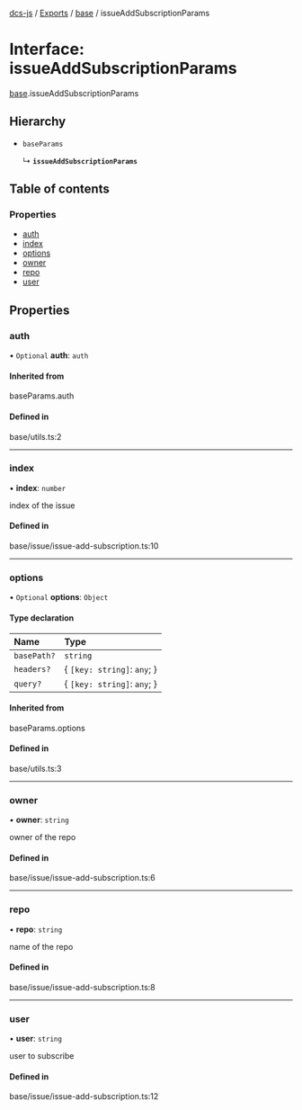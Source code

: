 [dcs-js](../README.md) / [Exports](../modules.md) / [base](../modules/base.md) / issueAddSubscriptionParams

# Interface: issueAddSubscriptionParams

[base](../modules/base.md).issueAddSubscriptionParams

## Hierarchy

- `baseParams`

  ↳ **`issueAddSubscriptionParams`**

## Table of contents

### Properties

- [auth](base.issueAddSubscriptionParams.md#auth)
- [index](base.issueAddSubscriptionParams.md#index)
- [options](base.issueAddSubscriptionParams.md#options)
- [owner](base.issueAddSubscriptionParams.md#owner)
- [repo](base.issueAddSubscriptionParams.md#repo)
- [user](base.issueAddSubscriptionParams.md#user)

## Properties

### <a id="auth" name="auth"></a> auth

• `Optional` **auth**: `auth`

#### Inherited from

baseParams.auth

#### Defined in

base/utils.ts:2

___

### <a id="index" name="index"></a> index

• **index**: `number`

index of the issue

#### Defined in

base/issue/issue-add-subscription.ts:10

___

### <a id="options" name="options"></a> options

• `Optional` **options**: `Object`

#### Type declaration

| Name | Type |
| :------ | :------ |
| `basePath?` | `string` |
| `headers?` | { `[key: string]`: `any`;  } |
| `query?` | { `[key: string]`: `any`;  } |

#### Inherited from

baseParams.options

#### Defined in

base/utils.ts:3

___

### <a id="owner" name="owner"></a> owner

• **owner**: `string`

owner of the repo

#### Defined in

base/issue/issue-add-subscription.ts:6

___

### <a id="repo" name="repo"></a> repo

• **repo**: `string`

name of the repo

#### Defined in

base/issue/issue-add-subscription.ts:8

___

### <a id="user" name="user"></a> user

• **user**: `string`

user to subscribe

#### Defined in

base/issue/issue-add-subscription.ts:12
